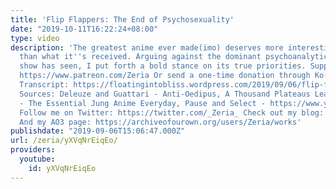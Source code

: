 ```yaml
---
title: 'Flip Flappers: The End of Psychosexuality'
date: "2019-10-11T16:22:24+08:00"
type: video
description: 'The greatest anime ever made(imo) deserves more interesting analysis
  than what it''s received. Arguing against the dominant psychoanalytic readings the
  show has seen, I put forth a bold stance on its true priorities. Support me on Patreon:
  https://www.patreon.com/Zeria Or send a one-time donation through Ko-Fi: https://ko-fi.com/zeria_
  Transcript: https://floatingintobliss.wordpress.com/2019/09/06/flip-flappers-the-end-of-psychosexuality/
  Sources: Deleuze and Guattari - Anti-Oedipus, A Thousand Plateaus Lear - Freud Jung
  - The Essential Jung Anime Everyday, Pause and Select - https://www.youtube.com/watch?v=5dm2VWAQaHA
  Follow me on Twitter: https://twitter.com/_Zeria_ Check out my blog: https://floatingintobliss.wordpress.com/
  And my AO3 page: https://archiveofourown.org/users/Zeria/works'
publishdate: "2019-09-06T15:06:47.000Z"
url: /zeria/yXVqNrEiqEo/
providers:
  youtube:
    id: yXVqNrEiqEo
---
```

